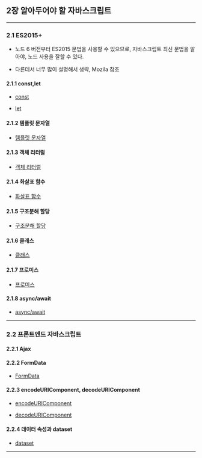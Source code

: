 ## 2장 알아두어야 할 자바스크립트
***


### 2.1 ES2015+

- 노드 6 버전부터 ES2015 문법을 사용할 수 있으므로, 자바스크립트 최신 문법을 알아야, 노드 사용을 잘할 수 있다.

- 다른데서 너무 많이 설명해서 생략, Mozila 참조


#### 2.1.1 const,let
 - [const](https://developer.mozilla.org/ko/docs/Web/JavaScript/Reference/Statements/const)

- [let](https://developer.mozilla.org/ko/docs/Web/JavaScript/Reference/Statements/let)


#### 2.1.2 템플릿 문자열
- [템플릿 문자열](https://developer.mozilla.org/ko/docs/Web/JavaScript/Reference/Template_literals)


#### 2.1.3 객체 리터럴
- [객체 리터럴](https://developer.mozilla.org/ko/docs/Web/JavaScript/Reference/Operators/Object_initializer)


#### 2.1.4 화살표 함수
- [화살표 함수](https://developer.mozilla.org/ko/docs/Web/JavaScript/Reference/Functions/Arrow_functions)


#### 2.1.5 구조분해 할당
- [구조분해 할당](https://developer.mozilla.org/ko/docs/Web/JavaScript/Reference/Operators/Destructuring_assignment)


#### 2.1.6 클래스
- [클래스](https://developer.mozilla.org/ko/docs/Web/JavaScript/Reference/Classes)


#### 2.1.7 프로미스
- [프로미스](https://developer.mozilla.org/ko/docs/Web/JavaScript/Reference/Global_Objects/Promise)


#### 2.1.8 async/await
- [async/await](https://developer.mozilla.org/ko/docs/Web/JavaScript/Reference/Statements/async_function)

***

### 2.2 프론트엔드 자바스크립트

#### 2.2.1 Ajax

#### 2.2.2 FormData
- [FormData](https://developer.mozilla.org/ko/docs/Web/API/FormData)


#### 2.2.3 encodeURIComponent, decodeURIComponent

- [encodeURIComponent](https://developer.mozilla.org/ko/docs/Web/JavaScript/Reference/Global_Objects/encodeURIComponent)

- [decodeURIComponent](https://developer.mozilla.org/ko/docs/Web/JavaScript/Reference/Global_Objects/decodeURIComponent)


#### 2.2.4 데이터 속성과 dataset
- [dataset](https://developer.mozilla.org/ko/docs/Web/API/HTMLOrForeignElement/dataset)


***